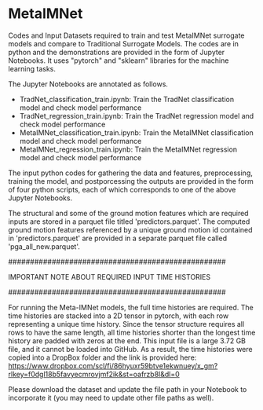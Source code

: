 # MetaIMNet
Codes and Input Datasets required to train and test MetaIMNet surrogate models and compare to Traditional Surrogate Models.
The codes are in python and the demonstrations are provided in the form of Jupyter Notebooks. It uses "pytorch" and "sklearn" libraries for the machine learning tasks.

The Jupyter Notebooks are annotated as follows. 
  * TradNet_classification_train.ipynb: Train the TradNet classification model and check model performance
  * TradNet_regression_train.ipynb: Train the TradNet regression model and check model performance
  * MetaIMNet_classification_train.ipynb: Train the MetaIMNet classification model and check model performance
  * MetaIMNet_regression_train.ipynb: Train the MetaIMNet regression model and check model performance

The input python codes for gathering the data and features, preprocessing, training the model, and postporcessing the outputs are provided in the form of four python scripts, each of which corresponds to one of the above Jupyter Notebooks.

The structural and some of the ground motion features which are required inputs are stored in a parquet file titled 'predictors.parquet'. The computed ground motion features referenced by a unique ground motion id contained in 'predictors.parquet' are provided in a separate parquet file called 'pga_all_new.parquet'.

##################################################

IMPORTANT NOTE ABOUT REQUIRED INPUT TIME HISTORIES

##################################################

For running the Meta-IMNet models, the full time histories are required. The time histories are stacked into a 2D tensor in pytorch, with each row representing a unique time history. Since the tensor structure requires all rows to have the same length, all time histories shorter than the longest time history are padded with zeros at the end. This input file is a large 3.72 GB file, and it cannot be loaded into GitHub. As a result, the time histories were copied into a DropBox folder and the link is provided here: https://www.dropbox.com/scl/fi/86hyuxr59btve1ekwnuey/x_gm?rlkey=f0dgl18b5favyecmrovjmf2ik&st=oafrzb8l&dl=0

Please download the dataset and update the file path in your Notebook to incorporate it (you may need to update other file paths as well).
